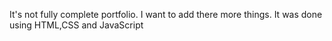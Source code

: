 It's not fully complete portfolio. I want to add there more things. 
It was done using HTML,CSS and JavaScript 
